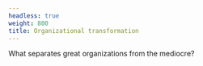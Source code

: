 ```yaml
---
headless: true
weight: 800
title: Organizational transformation
---
```


What separates great organizations from the mediocre?
